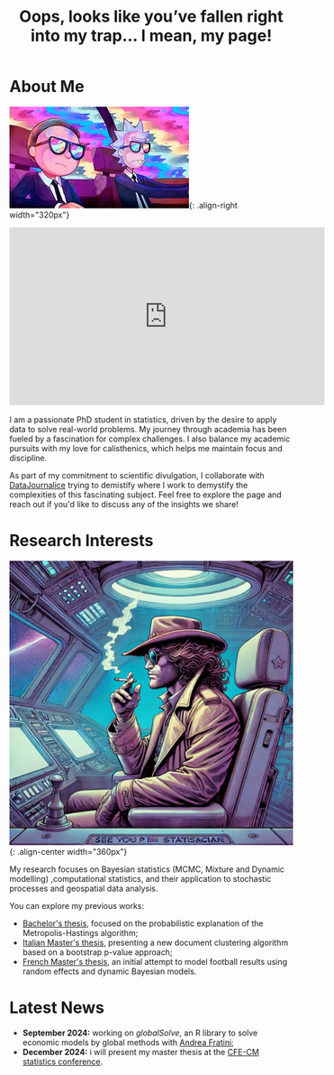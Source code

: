 ﻿---
permalink: /
title: "Oops, looks like you’ve fallen right into my trap... I mean, my page!"
author_profile: true
redirect_from: 
  - /about/
  - /about.html
---


# About Me

![Rick and Morty image](/images/rick.jfif){: .align-right width="320px"}
<iframe width="560" height="315" src="https://www.youtube.com/embed/G3HpuCC4-0o" frameborder="0" allowfullscreen></iframe>


I am a passionate PhD student in statistics, driven by the desire to apply data to solve real-world problems.
My journey through academia has been fueled by a fascination for complex challenges.
I also balance my academic pursuits with my love for calisthenics, which helps me maintain focus and discipline.


As part of my commitment to scientific divulgation, I collaborate with [DataJournalice](https://www.instagram.com/datajournalice?igsh=MTJwdHBiY3FpbjVvYg==) trying to demistify where I work to demystify the complexities 
of this fascinating subject. Feel free to explore the page and reach out if you'd like to discuss any of the insights we share!

# Research Interests

![CC](/images/Cowboy.png){: .align-center width="360px"}

My research focuses on Bayesian statistics (MCMC, Mixture and Dynamic modelling)
,computational statistics, and their application to stochastic processes and geospatial data analysis.


You can explore my previous works:

- [Bachelor's thesis](/files/Tesi_Triennale.pdf), focused on the probabilistic explanation of the Metropolis-Hastings algorithm;
- [Italian Master's thesis](/files/Tesi_Magistrale.pdf), presenting a new document clustering algorithm based on a bootstrap p-value approach;
- [French Master's thesis](/files/Final_Project.pdf), an initial attempt to model football results using random effects and dynamic Bayesian models.

# Latest News

- **September 2024:** working on *globalSolve*, an R library to solve economic models by global methods with [Andrea Fratini](https://andrea-fratini.github.io/);
- **December 2024:** i will present my master thesis at the [CFE-CM statistics conference](https://www.cmstatistics.org/CFECMStatistics2024/index.php).